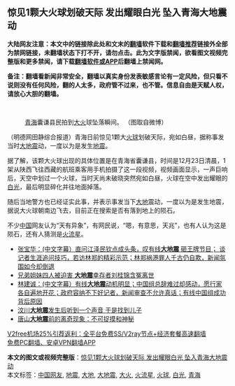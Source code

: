 <h2>惊见1颗大火球划破天际 发出耀眼白光 坠入青海大地震动</h2> <p class="notice"><b>大陆网友注意：本文中的链接除此处和文末的<a href="https://github.com/bannedbook/fanqiang" >翻墙</a>软件下载和<a href="https://github.com/killgcd/justmysocks/blob/master/README.md">翻墙推荐</a>链接外全部为禁网链接，未翻墙状态下打不开，请勿点击。此为文字版禁闻，欲看图文视频完整版和更多禁闻，请下载<a href="https://github.com/bannedbook/fanqiang">翻墙软件或APP</a>后翻墙上禁闻网。</p><p>备注：翻墙看新闻非常安全，翻墙以真实身份发表敏感言论有一定风险，但只看不说则没有任何风险，翻的人太多，政府管不过来，也不管。信息自由是天赋人权，请放心大胆的翻墙。</b></p>  <div class="entry"> <br /> <figure><figcaption class="wp-caption-text"><a href="https://www.bannedbook.org/bnews/tag/%e9%9d%92%e6%b5%b7/" class="st_tag internal_tag" rel="tag" title="标签 青海 下的日志">青海</a>囊谦县民拍到<a href="https://www.bannedbook.org/bnews/tag/%e5%a4%a7%e7%81%ab/" class="st_tag internal_tag" rel="tag" title="标签 大火 下的日志">大火</a>球坠落瞬间。 （图取自微博）</figcaption></figure> <p>（明德网田静综合报道）青海日前惊见1颗大<a href="https://www.bannedbook.org/bnews/tag/%E7%81%AB%E7%90%83/" class="st_tag internal_tag" rel="tag" title="标签 火球 下的日志">火球</a>划破天际，宛如白昼，据称事发当时<a href="https://www.bannedbook.org/bnews/tag/%E5%A4%A7%E5%9C%B0%E9%9C%87/" class="st_tag internal_tag" rel="tag" title="标签 大地震 下的日志">大地震</a>动，一度以为是发生<a href="https://www.bannedbook.org/bnews/tag/%e5%9c%b0%e9%9c%87/" class="st_tag internal_tag" rel="tag" title="标签 地震 下的日志">地震</a>。</p> <p>据了解，该颗大火球出现的具体位置是在青海省囊谦县，时间是12月23日清晨，1架从陕西飞往西藏的航班乘客用手机拍摄了这一段视频，视频画面显示，一声巨响后，天空中划过一个火球，当时天尚未破晓突然宛如白昼，火球在空中发出耀眼的<a href="https://www.bannedbook.org/bnews/tag/%E7%99%BD%E5%85%89/" class="st_tag internal_tag" rel="tag" title="标签 白光 下的日志">白光</a>，最后明显碎化并往地面掉落。</p> <p>随后当地警方也已经证实此事，并表示事发当下<a href="https://www.bannedbook.org/bnews/tag/%E5%A4%A7%E5%9C%B0/" class="st_tag internal_tag" rel="tag" title="标签 大地 下的日志">大地</a>震动，一度以为是发生地震，据说大火球朝南边飞去，目前正在搜索是否有落到地上的陨石。</p>  <p>不少<span class='wp_keywordlink_affiliate'><a href="https://www.bannedbook.org/" title="中国" target="_blank">中国</a></span>网友认为“天有异象”，有网民说，“嗯，有意思，天兆”，也有人认为这是陨石，还有人猜测是<a href="https://www.bannedbook.org/bnews/tag/%E7%81%AB%E6%B5%81%E6%98%9F/" class="st_tag internal_tag" rel="tag" title="标签 火流星 下的日志">火流星</a>。</p> <ul class='op-related-articles' title='相关阅读'> <li><a href='https://www.bannedbook.org/bnews/bannedvideo/20201205/1442690.html' target='_blank'>张宝华：(中文字幕）直问江泽民钦点成头条，叹有线<b>大地震</b> 砸王牌节目； 谈记者生涯追问技巧，若访林郑的精彩示范；林郑祸港罪人千古仍自欺，新闻氛围如今却倒退</a></li> <li><a href='https://www.bannedbook.org/bnews/cbnews/20201204/1442051.html' target='_blank'>兄弟姐妹四人被迫害 <b>大地震</b>幸存者刘桂锦含冤离世</a></li> <li><a href='https://www.bannedbook.org/bnews/bannedvideo/20201203/1441557.html' target='_blank'>林建诚：(中文字幕）有线<b>大地震</b>动机明显；中国组总辞难过却感动，愿行家各自遍地开花；政府容纳不下好记者，新闻审查不允许真话；有线中国组成功背后原因</a></li> <li><a href='https://www.bannedbook.org/bnews/ccpdope/20201124/1435930.html' target='_blank'>汶川<b>大地震</b>发生后听到一个声音 于是找到儿子</a></li> <li><a href='https://www.bannedbook.org/bnews/funmedia/20201110/1428743.html' target='_blank'>唐山<b>大地震</b>前的离奇现象：不可捉摸和神秘</a></li> </ul> <p class="texttj"> <a href="https://www.bannedbook.org/forum23/topic22702.html" target="_blank">V2free机场25%引荐返利：全平台免费SS/V2ray节点+经济套餐高速翻墙</a><br/> <a href="https://github.com/bannedbook/fanqiang/wiki/%E7%A6%81%E9%97%BB%E7%BD%91%E5%AE%89%E5%8D%93%E7%BF%BB%E5%A2%99%E6%96%B0%E9%97%BBAPP" target="_blank">免费PC翻墙、安卓VPN翻墙APP</a></p><p></p><a name='sharetosocial'></a>       <div><b>本文的图文或视频完整版</b>：<a href='https://www.bannedbook.org/bnews/comments/20201224/1453723.html'>惊见1颗大火球划破天际 发出耀眼白光 坠入青海大地震动</a></div>  </div><!--END ENTRY--> <div class="postfooter"> <div>本文标签：<a href="https://www.bannedbook.org/bnews/tag/%E4%B8%AD%E5%9B%BD%E7%BD%91%E5%8F%8B/" rel="tag">中国网友</a>, <a href="https://www.bannedbook.org/bnews/tag/%e5%9c%b0%e9%9c%87/" rel="tag">地震</a>, <a href="https://www.bannedbook.org/bnews/tag/%E5%A4%A7%E5%9C%B0/" rel="tag">大地</a>, <a href="https://www.bannedbook.org/bnews/tag/%E5%A4%A7%E5%9C%B0%E9%9C%87/" rel="tag">大地震</a>, <a href="https://www.bannedbook.org/bnews/tag/%e5%a4%a7%e7%81%ab/" rel="tag">大火</a>, <a href="https://www.bannedbook.org/bnews/tag/%E7%81%AB%E6%B5%81%E6%98%9F/" rel="tag">火流星</a>, <a href="https://www.bannedbook.org/bnews/tag/%E7%81%AB%E7%90%83/" rel="tag">火球</a>, <a href="https://www.bannedbook.org/bnews/tag/%E7%99%BD%E5%85%89/" rel="tag">白光</a>, <a href="https://www.bannedbook.org/bnews/tag/%e9%9d%92%e6%b5%b7/" rel="tag">青海</a></div>  </div><!--END POSTFOOTER--> 